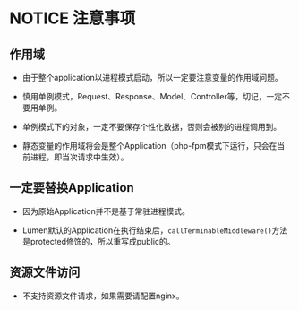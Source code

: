 # NOTICE 注意事项

## 作用域

  - 由于整个application以进程模式启动，所以一定要注意变量的作用域问题。

  - 慎用单例模式，Request、Response、Model、Controller等，切记，一定不要用单例。

  - 单例模式下的对象，一定不要保存个性化数据，否则会被别的进程调用到。

  - 静态变量的作用域将会是整个Application（php-fpm模式下运行，只会在当前进程，即当次请求中生效）。

## 一定要替换Application

  - 因为原始Application并不是基于常驻进程模式。

  - Lumen默认的Application在执行结束后，`callTerminableMiddleware()`方法是protected修饰的，所以重写成public的。

## 资源文件访问

  - 不支持资源文件请求，如果需要请配置nginx。
